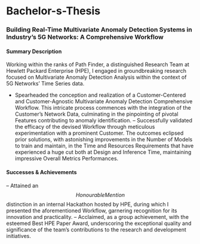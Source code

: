 # Bachelor-s-Thesis
### Building Real-Time Multivariate Anomaly Detection Systems in Industry’s 5G Networks: A Comprehensive Workflow

#### Summary Description
Working within the ranks of Path Finder, a distinguished Research Team at Hewlett Packard Enterprise (HPE), I engaged in groundbreaking research focused on Multivariate Anomaly Detection Analysis within the context of 5G Networks’ Time Series data. 
- Spearheaded the conception and realization of a Customer-Centered and Customer-Agnostic Multivariate Anomaly Detection Comprehensive Workflow. This intricate process commences with the integration of the Customer’s Network Data, culminating in the pinpointing of pivotal Features contributing to anomaly identification.
– Successfully validated the efficacy of the devised Workflow through meticulous experimentation with a prominent Customer. The outcomes eclipsed prior solutions, with astonishing improvements in the Number of Models to train and maintain, in the Time and Resources Requirements that have experienced a huge cut both at Design and Inference Time, maintaining impressive Overall Metrics Performances.


#### Successes & Achievements
– Attained an $$Honourable Mention$$ distinction in an internal Hackathon hosted by HPE, during which I presented the aforementioned Workflow, garnering recognition for its innovation and practicality.
– Acclaimed, as a group achievement, with the esteemed Best HPE Paper Award, underscoring the exceptional quality and significance of the team’s contributions to the research and development initiatives.
